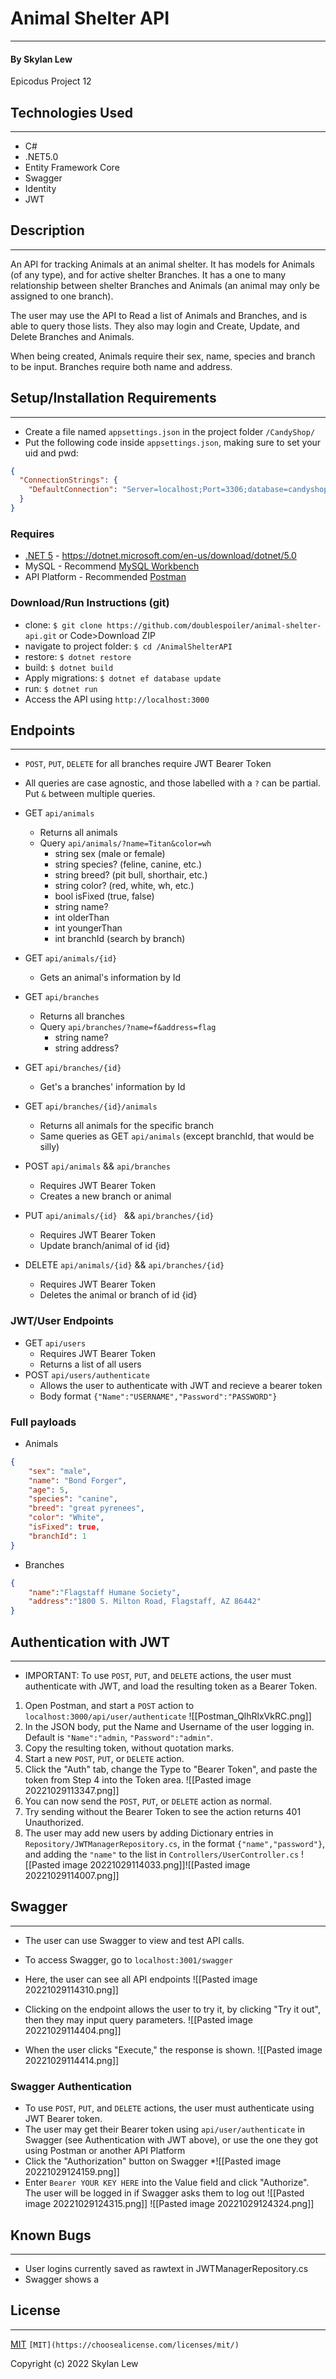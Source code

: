 # Animal Shelter API
---

#### By Skylan Lew

Epicodus Project 12


## Technologies Used
---

- C#
- .NET5.0
- Entity Framework Core
- Swagger
- Identity
- JWT

## Description
---

An API for tracking Animals at an animal shelter. It has models for Animals (of any type), and for active shelter Branches. It has a one to many relationship between shelter Branches and Animals (an animal may only be assigned to one branch).

The user may use the API to Read a list of Animals and Branches, and is able to query those lists. They also may login and Create, Update, and Delete Branches and Animals.

When being created, Animals require their sex, name, species and branch to be input. Branches require both name and address.

## Setup/Installation Requirements
---


- Create a file named `appsettings.json` in the project folder `/CandyShop/`
- Put the following code inside `appsettings.json`, making sure to set your uid and pwd:

```json
{
  "ConnectionStrings": {
    "DefaultConnection": "Server=localhost;Port=3306;database=candyshop;uid=YOURUSERNAME;pwd=YOURPASSWORD;"
  }
}
```

### Requires

- [.NET 5](https://dotnet.microsoft.com/en-us/download/dotnet/5.0) - <https://dotnet.microsoft.com/en-us/download/dotnet/5.0>
- MySQL - Recommend [MySQL Workbench](https://dev.mysql.com/downloads/workbench/)
- API Platform - Recommended [Postman](https://www.postman.com/)

### Download/Run Instructions (git)

- clone: `$ git clone https://github.com/doublespoiler/animal-shelter-api.git` or Code>Download ZIP
- navigate to project folder: `$ cd /AnimalShelterAPI`
- restore: `$ dotnet restore`
- build: `$ dotnet build`
- Apply migrations: `$ dotnet ef database update`
- run: `$ dotnet run`
- Access the API using `http://localhost:3000`

## Endpoints

---
* `POST`, `PUT`, `DELETE` for all branches require JWT Bearer Token
* All queries are case agnostic, and those labelled with a `?` can be partial. Put `&` between multiple queries.

* GET `api/animals`
	* Returns all animals
	* Query `api/animals/?name=Titan&color=wh`
		* string sex (male or female)
		* string species? (feline, canine, etc.)
		* string breed? (pit bull, shorthair, etc.)
		* string color? (red, white, wh, etc.)
		* bool isFixed (true, false)
		* string name?
		* int olderThan
		* int youngerThan
		* int branchId (search by branch)
* GET `api/animals/{id}`
	* Gets an animal's information by Id
* GET `api/branches`
	* Returns all branches
	* Query `api/branches/?name=f&address=flag`
		* string name?
		* string address?
* GET `api/branches/{id}`
	* Get's a branches' information by Id
* GET `api/branches/{id}/animals`
	* Returns all animals for the specific branch
	* Same queries as GET `api/animals` (except branchId, that would be silly)
* POST `api/animals` && `api/branches` 
	* Requires JWT Bearer Token
	* Creates a new branch or animal
* PUT  `api/animals/{id} ` && `api/branches/{id}` 
	* Requires JWT Bearer Token
	* Update branch/animal of id {id}
* DELETE  `api/animals/{id}` && `api/branches/{id}`
	* Requires JWT Bearer Token
	* Deletes the animal or branch of id {id}

### JWT/User Endpoints
* GET `api/users`
	* Requires JWT Bearer Token
	* Returns a list of all users
* POST `api/users/authenticate`
	* Allows the user to authenticate with JWT and recieve a bearer token
	* Body format `{"Name":"USERNAME","Password":"PASSWORD"}`

### Full payloads
* Animals
```json 
{
	"sex": "male",
	"name": "Bond Forger",
	"age": 5,
	"species": "canine",
	"breed": "great pyrenees",
	"color": "White",
	"isFixed": true,
	"branchId": 1
}
```

* Branches
```json
{
	"name":"Flagstaff Humane Society",
	"address":"1800 S. Milton Road, Flagstaff, AZ 86442"
}
```

## Authentication with JWT
---

* IMPORTANT: To use `POST`, `PUT`, and `DELETE` actions, the user must authenticate with JWT, and load the resulting token as a Bearer Token.
1. Open Postman, and start a `POST` action to `localhost:3000/api/user/authenticate`
![[Postman_QlhRlxVkRC.png]]
2. In the JSON body, put the Name and Username of the user logging in. Default is `"Name":"admin`, `"Password":"admin"`.
4. Copy the resulting token, without quotation marks.
5. Start a new `POST`, `PUT`, or `DELETE` action.
6. Click the "Auth" tab, change the Type to "Bearer Token", and paste the token from Step 4 into the Token area.
![[Pasted image 20221029113347.png]]
7. You can now send the `POST`, `PUT`, or `DELETE` action as normal.
8. Try sending without the Bearer Token to see the action returns 401 Unauthorized.
9. The user may add new users by adding Dictionary entries in `Repository/JWTManagerRepository.cs`, in the format `{"name","password"}`, and adding the `"name"` to the list in `Controllers/UserController.cs`
![[Pasted image 20221029114033.png]]![[Pasted image 20221029114007.png]]

## Swagger
---
* The user can use Swagger to view and test API calls.
* To access Swagger, go to `localhost:3001/swagger`
* Here, the user can see all API endpoints
 ![[Pasted image 20221029114310.png]]
* Clicking on the endpoint allows the user to try it, by clicking "Try it out", then they may input query parameters.
![[Pasted image 20221029114404.png]]

* When the user clicks "Execute," the response is shown.
![[Pasted image 20221029114414.png]]

### Swagger Authentication
* To use `POST`, `PUT`, and `DELETE` actions, the user must authenticate using JWT Bearer token.
* The user may get their Bearer token using `api/user/authenticate` in Swagger (see Authentication with JWT above), or use the one they got using Postman or another API Platform
* Click the "Authorization" button on Swagger
*![[Pasted image 20221029124159.png]]
* Enter `Bearer YOUR KEY HERE` into the Value field and click "Authorize". The user will be logged in if Swagger asks them to log out ![[Pasted image 20221029124315.png]] ![[Pasted image 20221029124324.png]]
## Known Bugs
---

- User logins currently saved as rawtext in JWTManagerRepository.cs
- Swagger shows a 

## License
---

[MIT](https://choosealicense.com/licenses/mit/) `[MIT](https://choosealicense.com/licenses/mit/)`

Copyright (c) 2022 Skylan Lew


